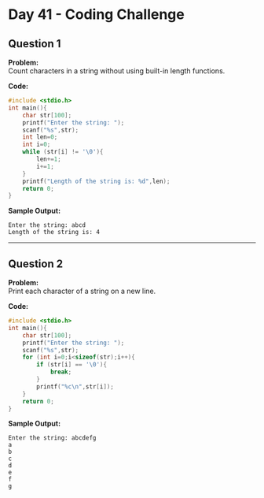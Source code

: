 # Day 41 - Coding Challenge

## Question 1  
**Problem:**  
Count characters in a string without using built-in length functions.

**Code:**  
```c
#include <stdio.h>
int main(){
    char str[100];
    printf("Enter the string: ");
    scanf("%s",str);
    int len=0;
    int i=0;
    while (str[i] != '\0'){
        len+=1;
        i+=1;
    }
    printf("Length of the string is: %d",len);
    return 0;
}

```

**Sample Output:**  
```
Enter the string: abcd
Length of the string is: 4
```

---

## Question 2  
**Problem:**  
Print each character of a string on a new line.

**Code:**  
```c
#include <stdio.h>
int main(){
    char str[100];
    printf("Enter the string: ");
    scanf("%s",str);
    for (int i=0;i<sizeof(str);i++){
        if (str[i] == '\0'){
            break;
        }
        printf("%c\n",str[i]);
    }
    return 0;
}
```

**Sample Output:**  
```
Enter the string: abcdefg
a
b
c
d
e
f
g
```
